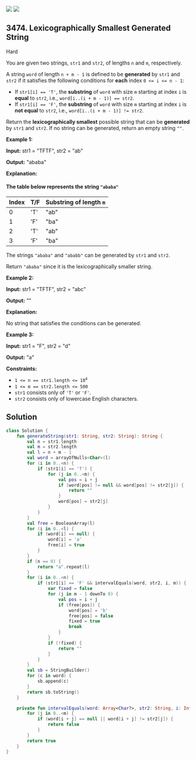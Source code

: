 [![](https://img.shields.io/github/stars/javadev/LeetCode-in-Kotlin?label=Stars&style=flat-square)](https://github.com/javadev/LeetCode-in-Kotlin)
[![](https://img.shields.io/github/forks/javadev/LeetCode-in-Kotlin?label=Fork%20me%20on%20GitHub%20&style=flat-square)](https://github.com/javadev/LeetCode-in-Kotlin/fork)

## 3474\. Lexicographically Smallest Generated String

Hard

You are given two strings, `str1` and `str2`, of lengths `n` and `m`, respectively.

A string `word` of length `n + m - 1` is defined to be **generated** by `str1` and `str2` if it satisfies the following conditions for **each** index `0 <= i <= n - 1`:

*   If `str1[i] == 'T'`, the **substring** of `word` with size `m` starting at index `i` is **equal** to `str2`, i.e., `word[i..(i + m - 1)] == str2`.
*   If `str1[i] == 'F'`, the **substring** of `word` with size `m` starting at index `i` is **not equal** to `str2`, i.e., `word[i..(i + m - 1)] != str2`.

Return the **lexicographically smallest** possible string that can be **generated** by `str1` and `str2`. If no string can be generated, return an empty string `""`.

**Example 1:**

**Input:** str1 = "TFTF", str2 = "ab"

**Output:** "ababa"

**Explanation:**

#### The table below represents the string `"ababa"`

| Index | T/F | Substring of length `m` |
|-------|-----|-------------------------|
| 0     | 'T' | "ab"                    |
| 1     | 'F' | "ba"                    |
| 2     | 'T' | "ab"                    |
| 3     | 'F' | "ba"                    |

The strings `"ababa"` and `"ababb"` can be generated by `str1` and `str2`.

Return `"ababa"` since it is the lexicographically smaller string.

**Example 2:**

**Input:** str1 = "TFTF", str2 = "abc"

**Output:** ""

**Explanation:**

No string that satisfies the conditions can be generated.

**Example 3:**

**Input:** str1 = "F", str2 = "d"

**Output:** "a"

**Constraints:**

*   <code>1 <= n == str1.length <= 10<sup>4</sup></code>
*   `1 <= m == str2.length <= 500`
*   `str1` consists only of `'T'` or `'F'`.
*   `str2` consists only of lowercase English characters.

## Solution

```kotlin
class Solution {
    fun generateString(str1: String, str2: String): String {
        val n = str1.length
        val m = str2.length
        val l = n + m - 1
        val word = arrayOfNulls<Char>(l)
        for (i in 0..<n) {
            if (str1[i] == 'T') {
                for (j in 0..<m) {
                    val pos = i + j
                    if (word[pos] != null && word[pos] != str2[j]) {
                        return ""
                    }
                    word[pos] = str2[j]
                }
            }
        }
        val free = BooleanArray(l)
        for (i in 0..<l) {
            if (word[i] == null) {
                word[i] = 'a'
                free[i] = true
            }
        }
        if (n == 0) {
            return "a".repeat(l)
        }
        for (i in 0..<n) {
            if (str1[i] == 'F' && intervalEquals(word, str2, i, m)) {
                var fixed = false
                for (j in m - 1 downTo 0) {
                    val pos = i + j
                    if (free[pos]) {
                        word[pos] = 'b'
                        free[pos] = false
                        fixed = true
                        break
                    }
                }
                if (!fixed) {
                    return ""
                }
            }
        }
        val sb = StringBuilder()
        for (c in word) {
            sb.append(c)
        }
        return sb.toString()
    }

    private fun intervalEquals(word: Array<Char?>, str2: String, i: Int, m: Int): Boolean {
        for (j in 0..<m) {
            if (word[i + j] == null || word[i + j] != str2[j]) {
                return false
            }
        }
        return true
    }
}
```